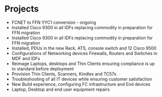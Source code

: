 # Projects

- FCNET to FFN YYC1 conversion - ongoing
- Installed Cisco 9300 in all IDFs replacing commodity in preparation for FFN migration
- Installed Cisco 9300 in all IDFs replacing commodity in preparation for FFN migration
- Installed, PDUs in the new Rack, ATS, console switch and 12 Cisco 9500
- Configurations of Networking devices Firewalls, Routers and Switches in MDF and IDFs
- Reimage Laptops, desktops and Thin Clients ensuring compliance is up to standard before deployment
- Provision Thin Clients, Scanners, Kindles and TC57s 
- Troubleshooting of all IT devices while ensuring customer satisfaction
- New Build experience, configuring FC infrastructure and End devices
- Laptop, Desktop and end user equipment repairs
